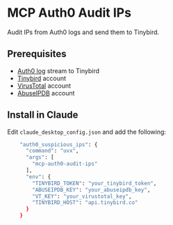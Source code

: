 # MCP Auth0 Audit IPs

Audit IPs from Auth0 logs and send them to Tinybird.

## Prerequisites

- [Auth0 log](https://www.tinybird.co/docs/get-data-in/guides/ingest-auth0-logs) stream to Tinybird
- [Tinybird](https://www.tinybird.co/) account
- [VirusTotal](https://www.virustotal.com/) account
- [AbuseIPDB](https://www.abuseipdb.com/) account

## Install in Claude

Edit `claude_desktop_config.json` and add the following:

```bash
    "auth0_suspicious_ips": {
      "command": "uvx",
      "args": [
        "mcp-auth0-audit-ips"
      ],
      "env": {
        "TINYBIRD_TOKEN": "your_tinybird_token",
        "ABUSEIPDB_KEY": "your_abuseipdb_key",
        "VT_KEY": "your_virustotal_key",
        "TINYBIRD_HOST": "api.tinybird.co"
      }
    }
```
